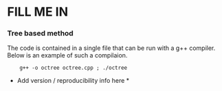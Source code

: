 # FILL ME IN



### Tree based method

The code is contained in a single file that can be run with a g++ compiler. Below is an example of such a compilaion.

        g++ -o octree octree.cpp ; ./octree

* Add version / reproducibility info here * 
